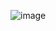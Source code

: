 ﻿![image](https://user-images.githubusercontent.com/1454629/151715924-8fc90e79-5af7-4c3d-b80e-1d0db40ab5b9.png)
